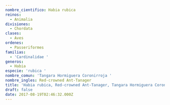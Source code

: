 ```yaml
---
nombre_cientifico: Habia rubica
reinos:
  - Animalia
divisiones:
  - Chordata
clases:
  - Aves
ordenes:
  - Passeriformes
familias:
  - 'Cardinalidae '
generos:
  - Habia
especie: 'rubica '
nombre_comun: 'Tangara Hormiguera Coronirroja '
nombre_ingles: Red-crowned Ant-Tanager
title: 'Habia rubica, Red-crowned Ant-Tanager, Tangara Hormiguera Coronirroja '
draft: false
date: 2017-08-19T02:46:32.000Z
---
```



